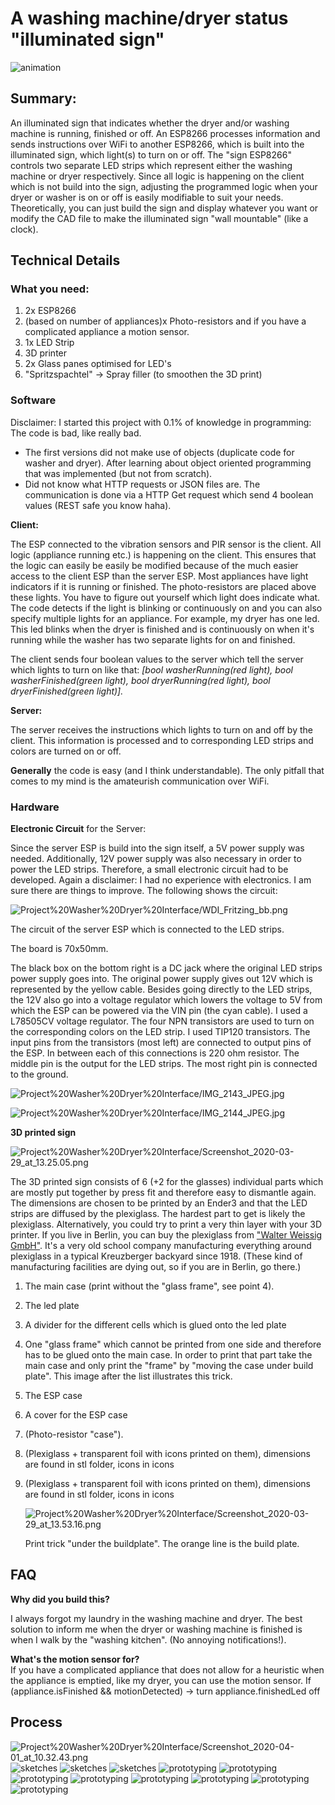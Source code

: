 # A washing machine/dryer status "illuminated sign"

![animation](images/animation.gif)

## Summary:

An illuminated sign that indicates whether the dryer and/or washing machine is running, finished or off. An ESP8266 processes information and sends instructions over WiFi to another ESP8266, which is built into the illuminated sign, which light(s) to turn on or off. The "sign ESP8266" controls two separate LED strips which represent either the washing machine or dryer respectively. Since all logic is happening on the client which is not build into the sign, adjusting the programmed logic when your dryer or washer is on or off is easily modifiable to suit your needs. Theoretically, you can just build the sign and display whatever you want or modify the CAD file to make the illuminated sign "wall mountable" (like a clock). 

## Technical Details

### What you need:

1. 2x ESP8266
2. (based on number of appliances)x Photo-resistors and if you have a complicated appliance a motion sensor.
3. 1x LED Strip
4. 3D printer
5. 2x Glass panes optimised for LED's
6. "Spritzspachtel" → Spray filler (to smoothen the 3D print)

### Software

Disclaimer: I started this project with 0.1% of knowledge in programming: The code is bad, like really bad. 
- The first versions did not make use of objects (duplicate code for washer and dryer). After learning about object oriented programming that was implemented (but not from scratch).
- Did not know what HTTP requests or JSON files are. The communication is done via a HTTP Get request which send 4 boolean values (REST safe you know haha).  

**Client:** 

The ESP connected to the vibration sensors and PIR sensor is the client. All logic (appliance running etc.) is happening on the client. This ensures that the logic can easily be easily be modified because of the much easier access to the client ESP than the server ESP. Most appliances have light indicators if it is running or finished. The photo-resistors are placed above these lights. You have to figure out yourself which light does indicate what. The code detects if the light is blinking or continuously on and you can also specify multiple lights for an appliance. For example, my dryer has one led. This led blinks when the dryer is finished and is continuously on when it's running while the washer has two separate lights for on and finished.

The client sends four boolean values to the server which tell the server which lights to turn on like that: *[bool washerRunning(red light), bool washerFinished(green light), bool dryerRunning(red light), bool dryerFinished(green light)].* 

**Server:**

The server receives the instructions which lights to turn on and off by the client. This information is processed and to corresponding LED strips and colors are turned on or off. 

**Generally** the code is easy (and I think understandable). The only pitfall that comes to my mind is the amateurish communication over WiFi.

### Hardware

**Electronic Circuit** for the Server:

Since the server ESP is build into the sign itself, a 5V power supply was needed. Additionally, 12V power supply was also necessary in order to power the LED strips. Therefore, a small electronic circuit had to be developed. Again a disclaimer: I had no experience with electronics. I am sure there are things to improve. The following shows the circuit:

![Project%20Washer%20Dryer%20Interface/WDI_Fritzing_bb.png](images/1-electric_circuit.png)

The circuit of the server ESP which is connected to the LED strips.

The board is 70x50mm.

The black box on the bottom right is a DC jack where the original LED strips power supply goes into. The original power supply gives out 12V which is represented by the yellow cable. Besides going directly to the LED strips, the 12V also go into a voltage regulator which lowers the voltage to 5V from which the ESP can be powered via the VIN pin (the cyan cable). I used a L78505CV voltage regulator. The four NPN transistors are used to turn on the corresponding colors on the LED strip. I used TIP120 transistors. The input pins from the transistors (most left) are connected to output pins of the ESP. In between each of this connections is 220 ohm resistor. The middle pin is the output for the LED strips. The most right pin is connected to the ground. 

![Project%20Washer%20Dryer%20Interface/IMG_2143_JPEG.jpg](images/2-electric_circuit.jpg)

![Project%20Washer%20Dryer%20Interface/IMG_2144_JPEG.jpg](images/3-electric_circuit.jpg)

**3D printed sign**

![Project%20Washer%20Dryer%20Interface/Screenshot_2020-03-29_at_13.25.05.png](images/4-sign_cad_view.png)

The 3D printed sign consists of 6 (+2 for the glasses) individual parts which are mostly put together by press fit and therefore easy to dismantle again. The dimensions are chosen to be printed by an Ender3 and that the LED strips are diffused by the plexiglass. The hardest part to get is likely the plexiglass. Alternatively, you could try to print a very thin layer with your 3D printer. If you live in Berlin, you can buy the plexiglass from ["Walter Weissig GmbH"](https://www.walterweissig.de/). It's a very old school company manufacturing everything around plexiglass in a typical Kreuzberger backyard since 1918. (These kind of manufacturing facilities are dying out, so if you are in Berlin, go there.)

1. The main case (print without the "glass frame", see point 4).
2. The led plate
3. A divider for the different cells which is glued onto the led plate
4. One "glass frame" which cannot be printed from one side and therefore has to be glued onto the main case. In order to print that part take the main case and only print the "frame" by "moving the case under build plate". This image after the list illustrates this trick.
5. The ESP case
6. A cover for the ESP case
7. (Photo-resistor "case").
8. (Plexiglass + transparent foil with icons printed on them), dimensions are found in stl folder, icons in icons
9. (Plexiglass + transparent foil with icons printed on them), dimensions are found in stl folder, icons in icons

    ![Project%20Washer%20Dryer%20Interface/Screenshot_2020-03-29_at_13.53.16.png](images/5-print_trick_cura.png)

    Print trick "under the buildplate". The orange line is the build plate.

## FAQ

**Why did you build this?**

I always forgot my laundry in the washing machine and dryer. The best solution to inform me when the dryer or washing machine is finished is when I walk by the "washing kitchen". (No annoying notifications!).

**What's the motion sensor for?**  
If you have a complicated appliance that does not allow for a heuristic when the appliance is emptied, like my dryer, you can use the motion sensor. If (appliance.isFinished && motionDetected) -> turn appliance.finishedLed off

## Process

![Project%20Washer%20Dryer%20Interface/Screenshot_2020-04-01_at_10.32.43.png](images/process-1-cad_history.png)
![sketches](images/process-2-sketches.png)
![sketches](images/process-3-sketches.png)
![sketches](images/process-4-sketches.png)
![prototyping](images/process-5-early_prototype.png)
![prototyping](images/process-6-first_glass_tests.png)
![prototyping](images/process-7-glass_arrived.jpg)
![prototyping](images/process-8-led_strip_layout.png)
![prototyping](images/process-9-soldering.png)
![prototyping](images/process-10-first_working_light.png)
![prototyping](images/process-11-3d_print_finish.png)
![prototyping](images/process-12-finished.png)
